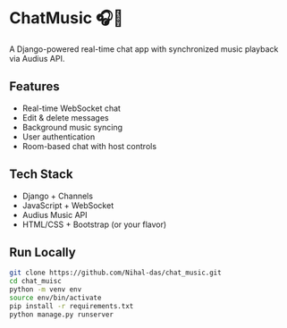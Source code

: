 # ChatMusic 🎧💬

A Django-powered real-time chat app with synchronized music playback via Audius API.

## Features
- Real-time WebSocket chat
- Edit & delete messages
- Background music syncing
- User authentication
- Room-based chat with host controls

## Tech Stack
- Django + Channels
- JavaScript + WebSocket
- Audius Music API
- HTML/CSS + Bootstrap (or your flavor)

## Run Locally
```bash
git clone https://github.com/Nihal-das/chat_music.git
cd chat_muisc
python -m venv env
source env/bin/activate
pip install -r requirements.txt
python manage.py runserver
